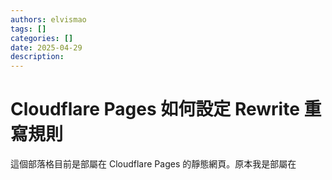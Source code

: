 ```yaml
---
authors: elvismao
tags: []
categories: []
date: 2025-04-29
description: 
---
```


# Cloudflare Pages 如何設定 Rewrite 重寫規則

這個部落格目前是部屬在 Cloudflare Pages 的靜態網頁。原本我是部屬在
